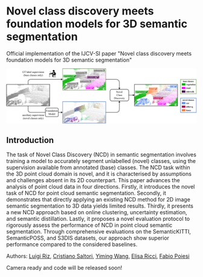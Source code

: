 # Novel class discovery meets foundation models for 3D semantic segmentation
Official implementation of the IJCV-SI paper "Novel class discovery meets foundation models for 3D semantic segmentation"

![teaser](assets/teaser.png)

## Introduction
The task of Novel Class Discovery (NCD) in semantic segmentation involves training a model to accurately segment unlabelled (novel) classes, using the supervision available from annotated (base) classes. 
The NCD task within the 3D point cloud domain is novel, and it is characterised by assumptions and challenges absent in its 2D counterpart. 
This paper advances the analysis of point cloud data in four directions. 
Firstly, it introduces the novel task of NCD for point cloud semantic segmentation. 
Secondly, it demonstrates that directly applying an existing NCD method for 2D image semantic segmentation to 3D data yields limited results. 
Thirdly, it presents a new NCD approach based on online clustering, uncertainty estimation, and semantic distillation. 
Lastly, it proposes a novel evaluation protocol to rigorously assess the performance of NCD in point cloud semantic segmentation. 
Through comprehensive evaluations on the SemanticKITTI, SemanticPOSS, and S3DIS datasets, our approach show superior performance compared to the considered baselines.

Authors: 
        [Luigi Riz](https://scholar.google.com/citations?user=djO2pVUAAAAJ&hl),
        [Cristiano Saltori](https://scholar.google.com/citations?user=PID7Z4oAAAAJ&hl),
        [Yiming Wang](https://scholar.google.co.uk/citations?user=KBZ3zrEAAAAJ),
        [Elisa Ricci](https://scholar.google.ca/citations?user=xf1T870AAAAJ&hl),
        [Fabio Poiesi](https://scholar.google.co.uk/citations?user=BQ7li6AAAAAJ&hl)


Camera ready and code will be released soon!